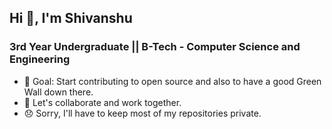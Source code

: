## Hi 👋, I'm Shivanshu

### 3rd Year Undergraduate || B-Tech - Computer Science and Engineering 
 - :goal_net: Goal: Start contributing to open source and also to have a good Green Wall down there.
 - :two_men_holding_hands: Let's collaborate and work together.
 - :disappointed: Sorry, I'll have to keep most of my repositories private.

<!--### Technology Stack
 - -->
<!--
**Shivanshu09/Shivanshu09** is a ✨ _special_ ✨ repository because its `README.md` (this file) appears on your GitHub profile.

<!-- Here are some ideas to get you started:

<!-- - 🔭 I’m currently working on ...
- 🌱 I’m currently learning ...
- 👯 I’m looking to collaborate on ...
- 🤔 I’m looking for help with ...
- 💬 Ask me about ...
- 📫 How to reach me: ...
- 😄 Pronouns: ...
- ⚡ Fun fact: ...
-->
